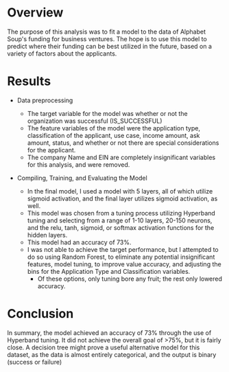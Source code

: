 # Overview

The purpose of this analysis was to fit a model to the data of Alphabet Soup's funding for business ventures. The hope is to use this model to predict where their funding can be best utilized in the future, based on a variety of factors about the applicants.

# Results

* Data preprocessing
  * The target variable for the model was whether or not the organization was successful (IS_SUCCESSFUL)
  * The feature variables of the model were the application type, classification of the applicant, use case, income amount, ask amount, status, and whether or not there are special considerations for the applicant.
  * The company Name and EIN are completely insignificant variables for this analysis, and were removed.
  
* Compiling, Training, and Evaluating the Model
  * In the final model, I used a model with 5 layers, all of which utilize sigmoid activation, and the final layer utilizes sigmoid activation, as well.
  * This model was chosen from a tuning process utilizing Hyperband tuning and selecting from a range of 1-10 layers, 20-150 neurons, and the relu, tanh, sigmoid, or softmax activation functions for the hidden layers.
  * This model had an accuracy of 73%.
  * I was not able to achieve the target performance, but I attempted to do so using Random Forest, to eliminate any potential insignificant features, model tuning, to improve value accuracy, and adjusting the bins for the Application Type and Classification variables.
    * Of these options, only tuning bore any fruit; the rest only lowered accuracy.

# Conclusion

In summary, the model achieved an accuracy of 73% through the use of Hyperband tuning. It did not achieve the overall goal of >75%, but it is fairly close. A decision tree might prove a useful alternative model for this dataset, as the data is almost entirely categorical, and the output is binary (success or failure)
